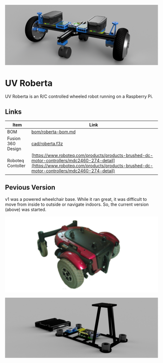 ![](bom/images/roberta-render.png)

# UV Roberta
UV Roberta is an R/C controlled wheeled robot running on a Raspberry Pi.

## Links
|Item|Link|
|---|---|
|BOM|[bom/roberta-bom.md](bom/roberta-bom.md)|
|Fusion 360 Design|[cad/roberta.f3z](cad/roberta.f3z)|
|Roboteq Contoller|[https://www.roboteq.com/products/products-brushed-dc-motor-controllers/mdc2460-274-detail](https://www.roboteq.com/products/products-brushed-dc-motor-controllers/mdc2460-274-detail)|

## Pevious Version
v1 was a powered wheelchair base.
While it ran great, it was difficult to move from inside to outside or navigate indoors.
So, the current version (above) was started.

![Wheelchair](images/roberta-v1.png)

![UV Roberta Electronics](images/roberta-v1-electonics.png)

